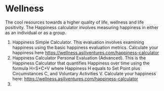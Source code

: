 # Wellness
The cool resources towards a higher quality of life, wellness and life positivity.
The Happiness calculator involves measuring happiness in either as an individual or as a group.
1. Happiness Simple Calculator. This evaluation involves examining happiness using the basic happiness evaluation metrics. Calculate your happiness here https://wellness.asiliventures.com/happiness-calculator
2. Happiness Calculator Personal Evaluation (Advanced). This is the Happiness Calculator that quantifies Happiness over time using the formula H=S+C+V where Happiness H equals to Set Point plus Circumstances C, and Voluntary Activities V. Calculate your happiness here: https://wellness.asiliventures.com/happiness-calculator
3. 
